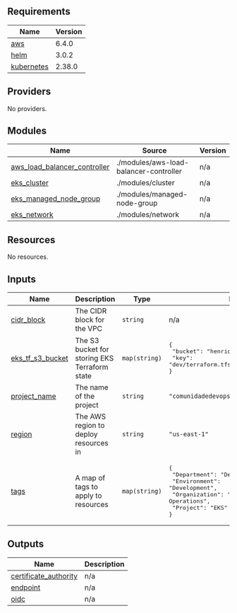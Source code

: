 <!-- BEGIN_TF_DOCS -->
## Requirements

| Name | Version |
|------|---------|
| <a name="requirement_aws"></a> [aws](#requirement\_aws) | 6.4.0 |
| <a name="requirement_helm"></a> [helm](#requirement\_helm) | 3.0.2 |
| <a name="requirement_kubernetes"></a> [kubernetes](#requirement\_kubernetes) | 2.38.0 |

## Providers

No providers.

## Modules

| Name | Source | Version |
|------|--------|---------|
| <a name="module_aws_load_balancer_controller"></a> [aws\_load\_balancer\_controller](#module\_aws\_load\_balancer\_controller) | ./modules/aws-load-balancer-controller | n/a |
| <a name="module_eks_cluster"></a> [eks\_cluster](#module\_eks\_cluster) | ./modules/cluster | n/a |
| <a name="module_eks_managed_node_group"></a> [eks\_managed\_node\_group](#module\_eks\_managed\_node\_group) | ./modules/managed-node-group | n/a |
| <a name="module_eks_network"></a> [eks\_network](#module\_eks\_network) | ./modules/network | n/a |

## Resources

No resources.

## Inputs

| Name | Description | Type | Default | Required |
|------|-------------|------|---------|:--------:|
| <a name="input_cidr_block"></a> [cidr\_block](#input\_cidr\_block) | The CIDR block for the VPC | `string` | n/a | yes |
| <a name="input_eks_tf_s3_bucket"></a> [eks\_tf\_s3\_bucket](#input\_eks\_tf\_s3\_bucket) | The S3 bucket for storing EKS Terraform state | `map(string)` | <pre>{<br/>  "bucket": "henriqzimer-comunidadedevops",<br/>  "key": "dev/terraform.tfstate"<br/>}</pre> | no |
| <a name="input_project_name"></a> [project\_name](#input\_project\_name) | The name of the project | `string` | `"comunidadedevops"` | no |
| <a name="input_region"></a> [region](#input\_region) | The AWS region to deploy resources in | `string` | `"us-east-1"` | no |
| <a name="input_tags"></a> [tags](#input\_tags) | A map of tags to apply to resources | `map(string)` | <pre>{<br/>  "Department": "DevOps",<br/>  "Environment": "Development",<br/>  "Organization": "Infraestrutura and Operations",<br/>  "Project": "EKS"<br/>}</pre> | no |

## Outputs

| Name | Description |
|------|-------------|
| <a name="output_certificate_authority"></a> [certificate\_authority](#output\_certificate\_authority) | n/a |
| <a name="output_endpoint"></a> [endpoint](#output\_endpoint) | n/a |
| <a name="output_oidc"></a> [oidc](#output\_oidc) | n/a |
<!-- END_TF_DOCS -->